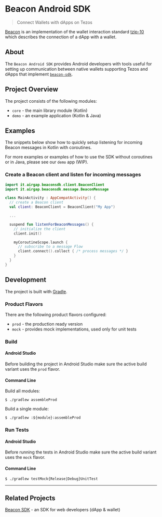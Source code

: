 # Beacon Android SDK

<!-- TODO: badges -->

> Connect Wallets with dApps on Tezos

[Beacon](https://walletbeacon.io) is an implementation of the wallet interaction standard [tzip-10](https://gitlab.com/tzip/tzip/blob/master/proposals/tzip-10/tzip-10.md) which describes the connection of a dApp with a wallet.

## About

The `Beacon Android SDK` provides Android developers with tools useful for setting up communication between native wallets supporting Tezos and dApps that implement [`beacon-sdk`](https://github.com/airgap-it/beacon-sdk).

<!-- TODO: once published ## Installation -->

<!-- TODO: ## Documentation -->

## Project Overview

The project consists of the following modules:

- `core` - the main library module (Kotlin)
- `demo` - an example application (Kotlin & Java)

## Examples

The snippets below show how to quickly setup listening for incoming Beacon messages in Kotlin with coroutines. 

For more examples or examples of how to use the SDK without coroutines or in Java, please see our `demo` app (WIP).

### Create a Beacon client and listen for incoming messages

```kotlin
import it.airgap.beaconsdk.client.BeaconClient
import it.airgap.beaconsdk.message.BeaconMessage

class MainActivity : AppCompatActivity() {
  // create a Beacon client
  val client: BeaconClient = BeaconClient("My App")

  ...

  suspend fun listenForBeaconMessages() {
    // initialize the client
    client.init()

    myCoroutineScope.launch {
      // subscribe to a message Flow
      client.connect().collect { /* process messages */ }
    }
  }
}
```

## Development

The project is built with [Gradle](https://gradle.org/).


### Product Flavors
There are the following product flavors configured:

- `prod` - the production ready version
- `mock` - provides mock implementations, used only for unit tests

### Build

#### Android Studio

Before building the project in Android Studio make sure the active build variant uses the `prod` flavor.

#### Command Line

Build all modules:
```
$ ./gradlew assembleProd
```

Build a single module:
```
$ ./gradlew :${module}:assembleProd
```

### Run Tests

#### Android Studio

Before running the tests in Android Studio make sure the active build variant uses the `mock` flavor.

#### Command Line

```
$ ./gradlew testMock{Release|Debug}UnitTest
```

---
## Related Projects

[Beacon SDK](https://github.com/airgap-it/beacon-sdk) - an SDK for web developers (dApp & wallet)

<!-- TODO: [Beacon iOS SDK]() - an SDK for iOS developers (wallet) -->
